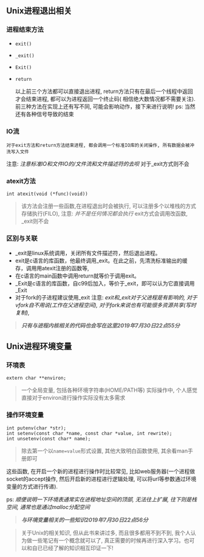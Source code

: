 
## Unix进程退出相关

### 进程结束方法

*  `exit()`
*  `_exit()`
*  `Exit()`
*  `return`

	以上前三个方法都可以直接退出进程, return方法只有在最后一个线程中返回才会结束进程, 都可以为进程返回一个终止码(
相信绝大数情况都不需要关注). 前三种方法在实现上还有写不同, 可能会影响动作，接下来进行说明!
ps: 当然还有各种信号导致的结束

### IO流
	对于exit方法和return方法结束进程, 都会调用一个标准IO库的关闭操作, 所有数据会被冲洗写入文件
注意: *注意标准IO和文件IO的/文件流和文件描述符的去呗*
	对于_exit方式则不会

### atexit方法
`int atexit(void (*func)(void))`
> 该方法会注册一些函数,在进程退出时会被执行, 可以注册多个以堆栈的方式存储执行(FILO), 注意: *并不是任何情况都会执行*
	exit方式会调用改函数, _exit则不会

### 区别与关联
*  _exit是linux系统调用，关闭所有文件描述符，然后退出进程。
*  exit是c语言的库函数，他最终调用_exit。在此之前，先清洗标准输出的缓存，调用用atexit注册的函数等, 
*  在c语言的main函数中调用return就等价于调用exit。
*  _Exit是c语言的库函数，自c99后加入，等价于_exit，即可以认为它直接调用_Exit
*  对于fork的子进程建议使用_exit
注意: *exit和_exit对于父进程是有影响的, 对于vfork自不用说(工作在父进程空间), 对于fork来说也有可能很多资源共享(写时复制),*

> ***只有与进程内核相关的代码也会写在这里2019年7月30日22点55分***

## Unix进程环境变量

### 环境表
`extern char **environ;`
> 一个全局变量, 包括各种环境字符串(HOME/PATH等)
	实际操作中, 个人感觉直接对于environ进行操作实际没有太多需求

### 操作环境变量
```
int putenv(char *str);
int setenv(const char *name, const char *value, int rewrite);
int unsetenv(const char* name);
```
> 除去第一个以`name=value`形式设置, 其他大致明白函数使用, 其余看man手册即可

这些函数, 在开启一个新的进程进行操作时比较常见, 比如web服务器(一个进程做socket的accept操作, 然后开启新的进程进行逻辑处理, 可以将url等参数通过环境变量的方式进行传递).

ps: *顺便说明一下环境表通常实在进程地址空间的顶部, 无法往上扩展, 往下则是栈空间, 通常也是通过malloc分配空间*

> ***与环境变量相关的一些知识2019年7月30日22点56分***

> 关于Unix的相关知识, 但从此书来讲过多, 而且很多都用不到不到, 我个人认为做一些笔记有一个概念就可以了, 真正需要的时候再进行深入学习。也可以和自已已经了解的知识相互印证一下!
